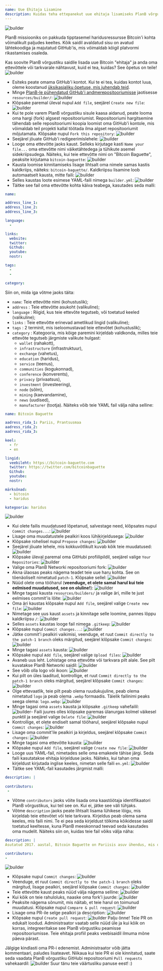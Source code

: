 ```yaml
---
name: Uue Ehitaja Lisamine
description: Kuidas teha ettepanekut uue ehitaja lisamiseks PlanB võrgustikku?
---
```

![builder](assets/cover.webp)

PlanB missiooniks on pakkuda tipptasemel haridusressursse Bitcoin'i kohta võimalikult paljudes keeltes. Kõik saidil avaldatud sisu on avatud lähtekoodiga ja majutatud GitHub'is, mis võimaldab kõigil platvormi rikastamises osaleda.

Kas soovite PlanB võrgustiku saidile lisada uue Bitcoin "ehitaja" ja anda oma ettevõttele või tarkvarale nähtavust, kuid ei tea, kuidas? See õpetus on teile!
![builder](assets/01.webp)
- Esiteks peate omama GitHub'i kontot. Kui te ei tea, kuidas kontot luua, oleme koostanud [üksikasjaliku õpetuse, mis juhendab teid](https://planb.network/tutorials/others/create-github-account).
- Minge [PlanB-le pühendatud GitHub'i andmerepositooriumisse](https://github.com/DecouvreBitcoin/sovereign-university-data/tree/dev/resources/builders) jaotisesse `resources/builder/`:
![builder](assets/02.webp)
- Klõpsake paremal üleval nupul `Add file`, seejärel `Create new file`:
![builder](assets/03.webp)
- Kui te pole varem PlanB võrgustiku sisule kaasa aidanud, peate looma oma hargi (fork) algsest repositooriumist. Repositooriumi hargitsemine tähendab selle repositooriumi koopia loomist oma GitHub'i kontole, mis võimaldab teil projekti kallal töötada ilma algset repositooriumit mõjutamata. Klõpsake nupul `Fork this repository`:
![builder](assets/04.webp)
- Seejärel jõuate GitHub'i redigeerimislehele:
![builder](assets/05.webp)
- Looge oma ettevõtte jaoks kaust. Selleks kirjutage kasti `Name your file...` oma ettevõtte nimi väiketähtedega ja tühikute asemel sidekriipsudega. Näiteks, kui teie ettevõtte nimi on "Bitcoin Baguette", peaksite kirjutama `bitcoin-baguette`:
![builder](assets/06.webp)
- Kausta loomise kinnitamiseks lisage lihtsalt oma nimele samas kastis kaldkriips, näiteks: `bitcoin-baguette/`. Kaldkriipsu lisamine loob automaatselt kausta, mitte faili:
![builder](assets/07.webp)
- Selles kaustas loote esimese YAML-faili nimega `builder.yml`:
![builder](assets/08.webp)
- Täitke see fail oma ettevõtte kohta käiva teabega, kasutades seda malli:

```yaml
name:

address_line_1:
address_line_2:
address_line_3: 

language:
  - 

links:
  website:
  twitter:
  Github:
  youtube:
  nostr:

tags:
  - 
  - 

category:
```

Siin on, mida iga võtme jaoks täita:
- `name`: Teie ettevõtte nimi (kohustuslik);
- `address` : Teie ettevõtte asukoht (valikuline);
- `language` : Riigid, kus teie ettevõte tegutseb, või toetatud keeled (valikuline);
- `links` : Teie ettevõtte erinevad ametlikud lingid (valikuline);
- `tags` : 2 terminit, mis iseloomustavad teie ettevõtet (kohustuslik);
- `category` : Kategooria, mis kõige paremini kirjeldab valdkonda, milles teie ettevõte tegutseb järgmiste valikute hulgast:
	- `wallet` (rahakott),
	- `infrastructure` (infrastruktuur),
	- `exchange` (vahetus),
	- `education` (haridus),
	- `service` (teenus),
	- `communities` (kogukonnad),
	- `conference` (konverents),
	- `privacy` (privaatsus),
	- `investment` (investeering),
	- `node` (sõlm),
	- `mining` (kaevandamine),
	- `news` (uudised),
	- `manufacturer` (tootja).
Näiteks võib teie YAML fail välja näha selline:
```yaml
name: Bitcoin Baguette

aadress_rida_1: Pariis, Prantsusmaa
aadress_rida_2:
aadress_rida_3: 

keel:
  - fr
  - en

lingid:
  veebileht: https://bitcoin-baguette.com
  twitter: https://twitter.com/bitcoinbaguette
  Github:
  youtube:
  nostr:

märksõnad:
  - bitcoin
  - haridus

kategooria: haridus
```

![builder](assets/09.webp)
- Kui olete failis muudatused lõpetanud, salvestage need, klõpsates nupul `Commit changes...`:
![builder](assets/10.webp)
- Lisage oma muudatustele pealkiri koos lühikirjeldusega:
![builder](assets/11.webp)
- Klõpsake rohelisel nupul `Propose changes`:
![builder](assets/12.webp)
- Seejärel jõuate lehele, mis kokkuvõtlikult kuvab kõik teie muudatused:
![builder](assets/13.webp)
- Klõpsake üleval paremal oma GitHubi profiilipildil, seejärel valige `Your Repositories`:
![builder](assets/14.webp)
- Valige oma PlanB Networki repositooriumi fork:
![builder](assets/15.webp)
- Akna ülaosas peaks nägema teadet teie uue haru kohta. See on tõenäoliselt nimetatud `patch-1`. Klõpsake sellel:
![builder](assets/16.webp)
- Nüüd olete oma tööharul (**veenduge, et olete samal harul kui teie eelmised muudatused, see on oluline!**):
![builder](assets/17.webp)
- Minge tagasi kausta `resources/builders/` ja valige äri, mille te just eelmises commit'is lõite:
![builder](assets/18.webp)
- Oma äri kaustas klõpsake nupul `Add file`, seejärel valige `Create new file`:
![builder](assets/19.webp)
- Nimetage see uus kaust `assets` ja kinnitage selle loomine, pannes lõppu kaldkriipsu `/`:
![builder](assets/20.webp)
- Selles `assets` kaustas looge fail nimega `.gitkeep`:
![builder](assets/21.webp)
- Klõpsake nupul `Commit changes...`:
![builder](assets/22.webp)
- Jätke commit'i pealkiri vaikimisi, veenduge, et ruut `Commit directly to the patch-1 branch` oleks märgitud, seejärel klõpsake `Commit changes`: ![builder](assets/23.webp)
- Minge tagasi `assets` kausta:
![builder](assets/24.webp)
- Klõpsake nupul `Add file`, seejärel valige `Upload files`:
![builder](assets/25.webp)
- Avaneb uus leht. Lohistage oma ettevõtte või tarkvara pilt alale. See pilt kuvatakse PlanB Networki saidil:
![builder](assets/26.webp)
- See võib olla logo või ikoon:
![builder](assets/27.webp)
- Kui pilt on üles laaditud, kontrollige, et ruut `Commit directly to the patch-1 branch` oleks märgitud, seejärel klõpsake `Commit changes`:
![builder](assets/28.webp)
- Olge ettevaatlik, teie pilt peab olema ruudukujuline, peab olema nimetatud `logo` ja peab olema `.webp` formaadis. Täielik failinimi peaks seega olema: `logo.webp`:
![builder](assets/29.webp)
- Minge tagasi oma `assets` kausta ja klõpsake `.gitkeep` vahefailil:
![builder](assets/30.webp)- Faili juures olles klõpsake paremas ülanurgas kolmel väikesel punktil ja seejärel valige `Delete file`:
![builder](assets/31.webp)
- Kontrollige, et olete endiselt samal tööharul, seejärel klõpsake nupul `Commit changes`:
![builder](assets/32.webp)
- Lisage oma commit'ile pealkiri ja kirjeldus, seejärel klõpsake `Commit changes`:
![builder](assets/33.webp)
- Minge tagasi oma ettevõtte kausta:
![builder](assets/34.webp)
- Klõpsake nupul `Add file`, seejärel valige `Create new file`:
![builder](assets/35.webp)
- Looge uus YAML-fail, nimetades selle oma emakeele tähise järgi. Seda faili kasutatakse ehitaja kirjelduse jaoks. Näiteks, kui tahan oma kirjeldust kirjutada inglise keeles, nimetan selle faili `en.yml`:
![builder](assets/36.webp)
- Täitke see YAML-fail kasutades järgmist malli:
```yaml
description: |
 
contributors:
 - 
```

- Võtme `contributors` jaoks võite lisada oma kaastöötaja identifikaatori PlanB võrgustikus, kui teil see on. Kui ei, jätke see väli tühjaks.
- Võtme `description` jaoks peate lihtsalt lisama lühikese lõigu, mis kirjeldab teie ettevõtet või teie tarkvara. Kirjeldus peab olema sama keeles, mis faili nimi. Te ei pea seda kirjeldust tõlkima kõikidesse saidil toetatud keeltesse, kuna PlanB meeskonnad teevad seda kasutades oma mudelit. Näiteks siin on, kuidas teie fail võiks välja näha:
```yaml
description: |
Asutatud 2017. aastal, Bitcoin Baguette on Pariisis asuv ühendus, mis on pühendunud Bitcoin'i kohtumiste ja tehniliste töötubade korraldamisele. Me toome kokku entusiaste, eksperte ja uudishimulikke meeli, et uurida ja arutada Bitcoin'i tehnoloogia keerukusi. Meie üritused pakuvad platvormi teadmiste jagamiseks, võrgustike loomiseks ja sügavama arusaama saavutamiseks Bitcoin'i sisemisest toimimisest. Liitu meiega Bitcoin Baguette'is, et olla osa Pariisi Bitcoin'i kogukonnast ja püsida kursis valdkonna viimaste arengutega.

contributors:
- 
```
![builder](assets/37.webp)
- Klõpsake nupul `Commit changes`:
![builder](assets/38.webp)
- Veenduge, et ruut `Commit directly to the patch-1 branch` oleks märgitud, lisage pealkiri, seejärel klõpsake `Commit changes`:
![builder](assets/39.webp)
- Teie ettevõtte kaust peaks nüüd välja nägema selline:
![builder](assets/40.webp)
- Kui kõik on teie rahuloluks, naaske oma fork'i juurde:
![builder](assets/41.webp)
- Peaksite nägema sõnumit, mis näitab, et teie harul on toimunud muudatusi. Klõpsake nupul `Compare & pull request`:
![builder](assets/42.webp)
- Lisage oma PR-ile selge pealkiri ja description:
![builder](assets/43.webp)
- Klõpsake nupul `Create pull request`:
![builder](assets/44.webp)
Palju õnne! Teie PR on edukalt loodud. Administraator vaatab selle nüüd üle ja kui kõik on korras, integreeritakse see PlanB võrgustiku peamisse repositooriumisse. Teie ehitaja profiil peaks veebisaidil ilmuma mõne päeva pärast.

Jälgige kindlasti oma PR-i edenemist. Administraator võib jätta kommentaari, paludes lisateavet. Niikaua kui teie PR ei ole kinnitatud, saate seda vaadata PlanB võrgustiku GitHubi repositooriumi `Pull requests` vahekaardil:
![builder](assets/45.webp)
Suur tänu teie väärtusliku panuse eest! :)